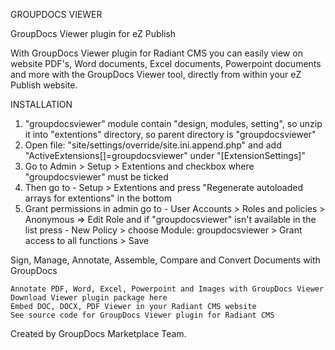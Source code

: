 GROUPDOCS VIEWER

GroupDocs Viewer plugin for eZ Publish

With GroupDocs Viewer plugin for Radiant CMS you can easily view on website PDF's, Word documents, Excel documents, Powerpoint documents and more with the GroupDocs Viewer tool, directly from within your eZ Publish website.


INSTALLATION

1. "groupdocsviewer" module contain "design, modules, setting", so unzip it into "extentions" directory, so parent directory is "groupdocsviewer"
2. Open file: "site/settings/override/site.ini.append.php" and add "ActiveExtensions[]=groupdocsviewer" under "[ExtensionSettings]"
3. Go to Admin > Setup > Extentions and checkbox where "groupdocsviewer" must be ticked
4. Then go to - Setup > Extentions and press "Regenerate autoloaded arrays for extentions" in the bottom
5. Grant permissions in admin go to - User Accounts > Roles and policies > Anonymous => Edit Role and if "groupdocsviewer" isn't available in the list press - New Policy > choose Module: groupdocsviewer > Grant access to all functions > Save


Sign, Manage, Annotate, Assemble, Compare and Convert Documents with GroupDocs

    Annotate PDF, Word, Excel, Powerpoint and Images with GroupDocs Viewer
    Download Viewer plugin package here
    Embed DOC, DOCX, PDF Viewer in your Radiant CMS website
    See source code for GroupDocs Viewer plugin for Radiant CMS

Created by GroupDocs Marketplace Team.